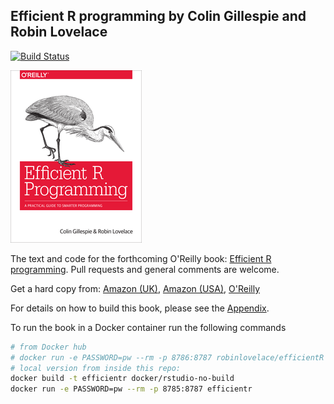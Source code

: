 ## Efficient R programming by Colin Gillespie and Robin Lovelace

[![Build Status](https://travis-ci.org/csgillespie/efficientR.png?branch=master)](https://travis-ci.org/csgillespie/efficientR) 

![alt text](figures/f0_front_scale.png)

The text and code for the forthcoming O'Reilly book: [Efficient R programming](https://csgillespie.github.io/efficientR/). Pull requests and general comments are welcome.

Get a hard copy from: [Amazon (UK)](https://alexa.design/2pmrqBj), [Amazon (USA)](https://alexa.design/2pmfpf4), [O'Reilly](http://shop.oreilly.com/product/0636920047995.do)

For details on how to build this book, please see the [Appendix](https://csgillespie.github.io/efficientR/building-the-book-from-source.html).

To run the book in a Docker container run the following commands

```bash
# from Docker hub
# docker run -e PASSWORD=pw --rm -p 8786:8787 robinlovelace/efficientR
# local version from inside this repo:
docker build -t efficientr docker/rstudio-no-build
docker run -e PASSWORD=pw --rm -p 8785:8787 efficientr
```
